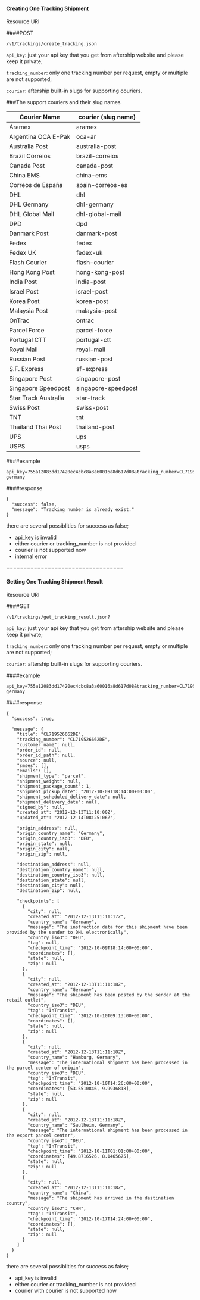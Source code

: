 #### Creating One Tracking Shipment

Resource URI

####POST
```
/v1/trackings/create_tracking.json
```


`api_key`: just your api key that you get from aftership website and please keep it private;

`tracking_number`: only one tracking number per request, empty or multiple are not supported;

`courier`: aftership built-in slugs for supporting couriers.


###The support couriers and their slug names

Courier Name | courier (slug name)
----------|-----------
Aramex | aramex
Argentina OCA E-Pak | oca-ar
Australia Post | australia-post
Brazil Correios | brazil-correios
Canada Post | canada-post
China EMS | china-ems
Correos de España | spain-correos-es
DHL | dhl
DHL Germany | dhl-germany
DHL Global Mail | dhl-global-mail
DPD | dpd
Danmark Post | danmark-post
Fedex | fedex
Fedex UK | fedex-uk
Flash Courier | flash-courier
Hong Kong Post | hong-kong-post
India Post | india-post
Israel Post | israel-post
Korea Post | korea-post
Malaysia Post | malaysia-post
OnTrac | ontrac
Parcel Force | parcel-force
Portugal CTT | portugal-ctt
Royal Mail | royal-mail
Russian Post | russian-post
S.F. Express | sf-express
Singapore Post | singapore-post
Singapore Speedpost | singapore-speedpost
Star Track Australia | star-track
Swiss Post | swiss-post
TNT | tnt
Thailand Thai Post | thailand-post
UPS | ups
USPS | usps

####example
```
api_key=755a12083dd17420ec4cbc8a3a60016a8d617d08&tracking_number=CL719526662DE&courier=dhl-germany
```

####response

```
{
  "success": false,
  "message": "Tracking number is already exist."
}
```

there are several possiblities for success as false;

* api_key is invalid
* either courier or tracking_number is not provided
* courier is not supported now
* internal error

==================================


#### Getting One Tracking Shipment Result

Resource URI

####GET
```
/v1/trackings/get_tracking_result.json?
```

`api_key`: just your api key that you get from aftership website and please keep it private;

`tracking_number`: only one tracking number per request, empty or multiple are not supported;

`courier`: aftership built-in slugs for supporting couriers.


####example
```
api_key=755a12083dd17420ec4cbc8a3a60016a8d617d08&tracking_number=CL719526662DE&courier=dhl-germany
```




####response

```
{
  "success": true,
 
  "message": {
    "title": "CL719526662DE",
    "tracking_number": "CL719526662DE",
    "customer_name": null,
    "order_id": null,
    "order_id_path": null,
    "source": null,
 	"smses": [],
 	"emails": [],
  	"shipment_type": "parcel",
    "shipment_weight": null,
    "shipment_package_count": 1,
    "shipment_pickup_date": "2012-10-09T18:14:00+00:00",
    "shipment_scheduled_delivery_date": null,
    "shipment_delivery_date": null,
    "signed_by": null,
    "created_at": "2012-12-13T11:10:00Z",
    "updated_at": "2012-12-14T08:25:06Z",
    
    "origin_address": null,
    "origin_country_name": "Germany",
    "origin_country_iso3": "DEU",
    "origin_state": null,
    "origin_city": null,
    "origin_zip": null,
    
    "destination_address": null,
    "destination_country_name": null,
    "destination_country_iso3": null,
    "destination_state": null,
    "destination_city": null,
    "destination_zip": null,
    
    "checkpoints": [
      {
        "city": null,
        "created_at": "2012-12-13T11:11:17Z",
        "country_name": "Germany",
        "message": "The instruction data for this shipment have been provided by the sender to DHL electronically",
        "country_iso3": "DEU",
        "tag": null,
        "checkpoint_time": "2012-10-09T18:14:00+00:00",
        "coordinates": [],
        "state": null,
        "zip": null
      },
      {
        "city": null,
        "created_at": "2012-12-13T11:11:18Z",
        "country_name": "Germany",
        "message": "The shipment has been posted by the sender at the retail outlet",
        "country_iso3": "DEU",
        "tag": "InTransit",
        "checkpoint_time": "2012-10-10T09:13:00+00:00",
        "coordinates": [],
        "state": null,
        "zip": null
      },
      {
        "city": null,
        "created_at": "2012-12-13T11:11:18Z",
        "country_name": "Hamburg, Germany",
        "message": "The international shipment has been processed in the parcel center of origin",
        "country_iso3": "DEU",
        "tag": "InTransit",
        "checkpoint_time": "2012-10-10T14:26:00+00:00",
        "coordinates": [53.5510846, 9.9936818],
        "state": null,
        "zip": null
      },
      {
        "city": null,
        "created_at": "2012-12-13T11:11:18Z",
        "country_name": "Saulheim, Germany",
        "message": "The international shipment has been processed in the export parcel center",
        "country_iso3": "DEU",
        "tag": "InTransit",
        "checkpoint_time": "2012-10-11T01:01:00+00:00",
        "coordinates": [49.8716526, 8.1465675],
        "state": null,
        "zip": null
      },
      {
        "city": null,
        "created_at": "2012-12-13T11:11:18Z",
        "country_name": "China",
        "message": "The shipment has arrived in the destination country",
        "country_iso3": "CHN",
        "tag": "InTransit",
        "checkpoint_time": "2012-10-17T14:24:00+00:00",
        "coordinates": [],
        "state": null,
        "zip": null
      }
    ]
  }
}

```


there are several possiblities for success as false;

* api_key is invalid
* either courier or tracking_number is not provided
* courier with courier is not supported now
